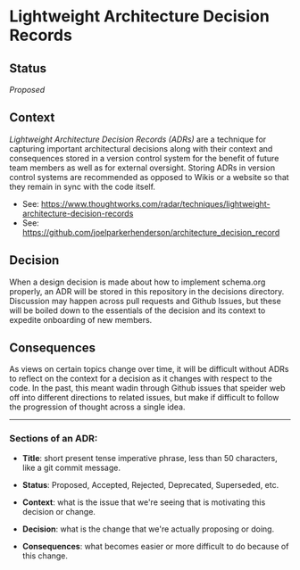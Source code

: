 # Lightweight Architecture Decision Records #

## Status ##
*Proposed*

## Context ##
*Lightweight Architecture Decision Records (ADRs)* are a technique for capturing important architectural decisions along with their context and consequences stored in a version control system for the benefit of future team members as well as for external oversight. Storing ADRs in version control systems are recommended as opposed to Wikis or a website so that they remain in sync with the code itself. 

* See: https://www.thoughtworks.com/radar/techniques/lightweight-architecture-decision-records
* See: https://github.com/joelparkerhenderson/architecture_decision_record

## Decision ##
When a design decision is made about how to implement schema.org properly, an ADR will be stored in this repository in the decisions directory. Discussion may happen across pull requests and Github Issues, but these will be boiled down to the essentials of the decision and its context to expedite onboarding of new members.

## Consequences ##

As views on certain topics change over time, it will be difficult without ADRs to reflect on the context for a decision as it changes with respect to the code. In the past, this meant wadin through Github issues that speider web off into different directions to related issues, but make if difficult to follow the progression of thought across a single idea.

------------

### Sections of an ADR: ###

* **Title**: short present tense imperative phrase, less than 50 characters, like a git commit message.

* **Status**: Proposed, Accepted, Rejected, Deprecated, Superseded, etc.

* **Context**: what is the issue that we're seeing that is motivating this decision or change.

* **Decision**: what is the change that we're actually proposing or doing.

* **Consequences**: what becomes easier or more difficult to do because of this change.
